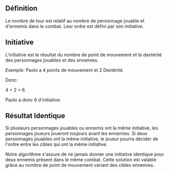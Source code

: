 ## Définition 

Le nombre de tour est relatif au nombre de personnage jouable et d'ennemis dans le combat. Leur ordre est défini par son initiative.
## Initiative

L'initiative est le résultat du nombre de point de mouvement et la dextérité des personnages jouables et des ennemies. 

*Exemple:* Paolo a 4 points de mouvement et 2 Dextérité. 

Donc: 

4 + 2 = 6.   

Paolo a donc 6 d'initiative. 

## Résultat Identique 

Si plusieurs personnages jouables ou ennemis ont la même initiative, les personnages joueurs joueront toujours avant les ennemies. Si deux personnages jouables ont la même initiative, le joueur pourra décider de l'ordre entre les cibles qui ont la même initiative. 

Notre algorithme s'assure de ne jamais donner une initiative identique pour deux ennemis présent dans le même combat. Cette solution est valable grâce au nombre de point de mouvement variant des cibles ennemies.

